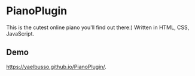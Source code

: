# PianoPlugin
This is the cutest online piano you'll find out there:) Written in HTML, CSS, JavaScript.
## Demo
https://yaelbusso.github.io/PianoPlugin/.
